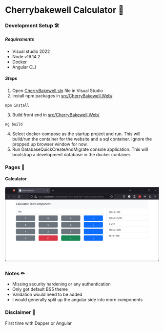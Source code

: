 # Cherrybakewell Calculator 🤵

### Development Setup 🛠

##### Requirements

-   Visual studio 2022
-   Node v16.14.2
-   Docker
-   Angular CLI

##### Steps

1. Open [CherryBakewell.sln](CherryBakewell.sln) file in Visual Studio
2. Install npm packages in [src/CherryBakewell.Web/](src/CherryBakewell.Web/)
```bash
npm install
```
3. Build front end in [src/CherryBakewell.Web/](src/CherryBakewell.Web/)
```bash
ng build
```
4. Select docker-compose as the startup project and run. This will build/run the container for the website and a sql container. Ignore the propped up browser window for now.
5. Run DatabaseQuickCreateAndMigrate console application. This will bootstrap a development database in the docker container.

### Pages 📃

#### Calculator

![Home](Screenshots/Calculator.png)


### Notes ✏

- Missing security hardening or any authentication
- Only got default BS5 theme
- Validation would need to be added
- I would generally split up the angular side into more components

### Disclaimer 🤣

First time with Dapper or Angular